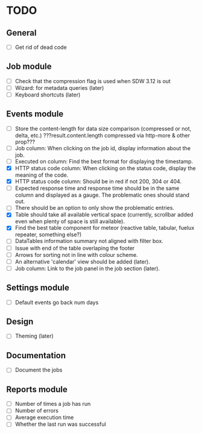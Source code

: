 # TODO

## General
- [ ] Get rid of dead code

## Job module
- [ ] Check that the compression flag is used when SDW 3.12 is out
- [ ] Wizard: for metadata queries (later)
- [ ] Keyboard shortcuts (later)

## Events module
- [ ] Store the content-length for data size comparison (compressed or not, delta, etc.) ???result.content.length compressed via http-more & other prop???
- [ ] Job column: When clicking on the job id, display information about the job.
- [ ] Executed on column: Find the best format for displaying the timestamp.
- [x] HTTP status code column: When clicking on the status code, display the meaning of the code.
- [x] HTTP status code column: Should be in red if not 200, 304 or 404.
- [ ] Expected response time and response time should be in the same column and displayed as a gauge. The problematic ones should stand out.
- [ ] There should be an option to only show the problematic entries.
- [x] Table should take all available vertical space (currently, scrollbar added even when plenty of space is still available).
- [x] Find the best table component for meteor (reactive table, tabular, fuelux repeater, something else?)
- [ ] DataTables information summary not aligned with filter box.
- [ ] Issue with end of the table overlaping the footer
- [ ] Arrows for sorting not in line with colour scheme.
- [ ] An alternative 'calendar' view should be added (later).
- [ ] Job column: Link to the job panel in the job section (later).

## Settings module
- [ ] Default events go back num days

## Design
- [ ] Theming (later)

## Documentation
- [ ] Document the jobs

## Reports module
- [ ] Number of times a job has run
- [ ] Number of errors
- [ ] Average execution time
- [ ] Whether the last run was successful
